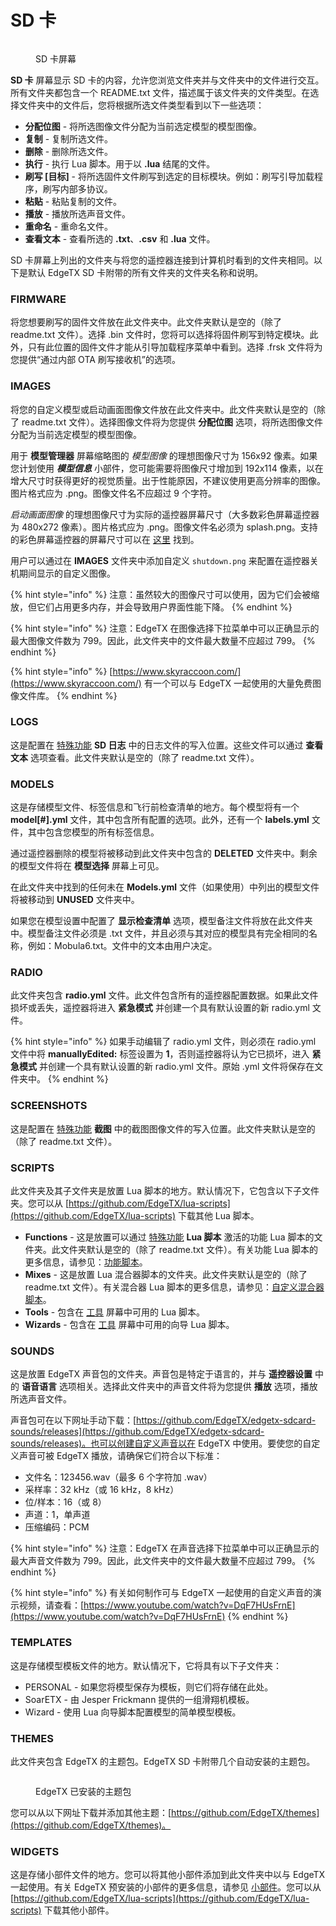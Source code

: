 # SD 卡

<figure><img src="//edgetx-static.zkl2333.com/sdcard.jpg" alt=""><figcaption><p>SD 卡屏幕</p></figcaption></figure>

**SD 卡** 屏幕显示 SD 卡的内容，允许您浏览文件夹并与文件夹中的文件进行交互。所有文件夹都包含一个 README.txt 文件，描述属于该文件夹的文件类型。在选择文件夹中的文件后，您将根据所选文件类型看到以下一些选项：

* **分配位图** - 将所选图像文件分配为当前选定模型的模型图像。
* **复制** - 复制所选文件。
* **删除** - 删除所选文件。
* **执行** - 执行 Lua 脚本。用于以 **.lua** 结尾的文件。
* **刷写 \[目标]** - 将所选固件文件刷写到选定的目标模块。例如：刷写引导加载程序，刷写内部多协议。
* **粘贴** - 粘贴复制的文件。
* **播放** - 播放所选声音文件。
* **重命名** - 重命名文件。
* **查看文本** - 查看所选的 **.txt**、**.csv** 和 **.lua** 文件。

SD 卡屏幕上列出的文件夹与将您的遥控器连接到计算机时看到的文件夹相同。以下是默认 EdgeTX SD 卡附带的所有文件夹的文件夹名称和说明。

### FIRMWARE

将您想要刷写的固件文件放在此文件夹中。此文件夹默认是空的（除了 readme.txt 文件）。选择 .bin 文件时，您将可以选择将固件刷写到特定模块。此外，只有此位置的固件文件才能从引导加载程序菜单中看到。选择 .frsk 文件将为您提供“通过内部 OTA 刷写接收机”的选项。

### IMAGES

将您的自定义模型或启动画面图像文件放在此文件夹中。此文件夹默认是空的（除了 readme.txt 文件）。选择图像文件将为您提供 **分配位图** 选项，将所选图像文件分配为当前选定模型的模型图像。

用于 **模型管理器** 屏幕缩略图的 _模型图像_ 的理想图像尺寸为 156x92 像素。如果您计划使用 _**模型信息**_ 小部件，您可能需要将图像尺寸增加到 192x114 像素，以在增大尺寸时获得更好的视觉质量。出于性能原因，不建议使用更高分辨率的图像。图片格式应为 .png。图像文件名不应超过 9 个字符。

_启动画面图像_ 的理想图像尺寸为实际的遥控器屏幕尺寸（大多数彩色屏幕遥控器为 480x272 像素）。图片格式应为 .png。图像文件名必须为 splash.png。支持的彩色屏幕遥控器的屏幕尺寸可以在 [这里](https://github.com/EdgeTX/edgetx-sdcard) 找到。

用户可以通过在 **IMAGES** 文件夹中添加自定义 `shutdown.png` 来配置在遥控器关机期间显示的自定义图像。

{% hint style="info" %}
注意：虽然较大的图像尺寸可以使用，因为它们会被缩放，但它们占用更多内存，并会导致用户界面性能下降。
{% endhint %}

{% hint style="info" %}
注意：EdgeTX 在图像选择下拉菜单中可以正确显示的最大图像文件数为 799。因此，此文件夹中的文件最大数量不应超过 799。
{% endhint %}

{% hint style="info" %}
[https://www.skyraccoon.com/](https://www.skyraccoon.com/) 有一个可以与 EdgeTX 一起使用的大量免费图像文件库。
{% endhint %}

### LOGS

这是配置在 [特殊功能](../model-settings/special-functions.md) **SD 日志** 中的日志文件的写入位置。这些文件可以通过 **查看文本** 选项查看。此文件夹默认是空的（除了 readme.txt 文件）。

### MODELS

这是存储模型文件、标签信息和飞行前检查清单的地方。每个模型将有一个 **model\[#].yml** 文件，其中包含所有配置的选项。此外，还有一个 **labels.yml** 文件，其中包含您模型的所有标签信息。

通过遥控器删除的模型将被移动到此文件夹中包含的 **DELETED** 文件夹中。剩余的模型文件将在 **模型选择** 屏幕上可见。

在此文件夹中找到的任何未在 **Models.yml** 文件（如果使用）中列出的模型文件将被移动到 **UNUSED** 文件夹中。

如果您在模型设置中配置了 **显示检查清单** 选项，模型备注文件将放在此文件夹中。模型备注文件必须是 .txt 文件，并且必须与其对应的模型具有完全相同的名称，例如：Mobula6.txt。文件中的文本由用户决定。

### RADIO

此文件夹包含 **radio.yml** 文件。此文件包含所有的遥控器配置数据。如果此文件损坏或丢失，遥控器将进入 **紧急模式** 并创建一个具有默认设置的新 radio.yml 文件。

{% hint style="info" %}
如果手动编辑了 radio.yml 文件，则必须在 radio.yml 文件中将 **manuallyEdited:** 标签设置为 **1**，否则遥控器将认为它已损坏，进入 **紧急模式** 并创建一个具有默认设置的新 radio.yml 文件。原始 .yml 文件将保存在文件夹中。
{% endhint %}

### SCREENSHOTS

这是配置在 [特殊功能](../model-settings/special-functions.md) **截图** 中的截图图像文件的写入位置。此文件夹默认是空的（除了 readme.txt 文件）。

### SCRIPTS

此文件夹及其子文件夹是放置 Lua 脚本的地方。默认情况下，它包含以下子文件夹。您可以从 [https://github.com/EdgeTX/lua-scripts](https://github.com/EdgeTX/lua-scripts) 下载其他 Lua 脚本。

* **Functions** - 这是放置可以通过 [特殊功能](../model-settings/special-functions.md) **Lua 脚本** 激活的功能 Lua 脚本的文件夹。此文件夹默认是空的（除了 readme.txt 文件）。有关功能 Lua 脚本的更多信息，请参见：[功能脚本](https://luadoc.edgetx.org/part\_i\_-\_script\_type\_overview/function\_scripts)。
* **Mixes** - 这是放置 Lua 混合器脚本的文件夹。此文件夹默认是空的（除了 readme.txt 文件）。有关混合器 Lua 脚本的更多信息，请参见：[自定义混合器脚本](https://luadoc.edgetx.org/part\_i\_-\_script\_type\_overview/mix)。
* **Tools** - 包含在 [工具](tools.md) 屏幕中可用的 Lua 脚本。
* **Wizards** - 包含在 [工具](tools.md) 屏幕中可用的向导 Lua 脚本。

### SOUNDS

这是放置 EdgeTX 声音包的文件夹。声音包是特定于语言的，并与 **遥控器设置** 中的 **语音语言** 选项相关。选择此文件夹中的声音文件将为您提供 **播放** 选项，播放所选声音文件。

声音包可在以下网址手动下载：[https://github.com/EdgeTX/edgetx-sdcard-sounds/releases](https://github.com/EdgeTX/edgetx-sdcard-sounds/releases)。也可以创建自定义声音以在 EdgeTX 中使用。要使您的自定义声音可被 EdgeTX 播放，请确保它们符合以下标准：

* 文件名：123456.wav（最多 6 个字符加 .wav）
* 采样率：32 kHz（或 16 kHz，8 kHz）
* 位/样本：16（或 8）
* 声道：1，单声道
* 压缩编码：PCM

{% hint style="info" %}
注意：EdgeTX 在声音选择下拉菜单中可以正确显示的最大声音文件数为 799。因此，此文件夹中的文件最大数量不应超过 799。
{% endhint %}

{% hint style="info" %}
有关如何制作可与 EdgeTX 一起使用的自定义声音的演示视频，请查看：[https://www.youtube.com/watch?v=DqF7HUsFrnE](https://www.youtube.com/watch?v=DqF7HUsFrnE)
{% endhint %}

### TEMPLATES

这是存储模型模板文件的地方。默认情况下，它将具有以下子文件夹：

* PERSONAL - 如果您将模型保存为模板，则它们将存储在此处。
* SoarETX - 由 Jesper Frickmann 提供的一组滑翔机模板。
* Wizard - 使用 Lua 向导脚本配置模型的简单模型模板。

### THEMES

此文件夹包含 EdgeTX 的主题包。EdgeTX SD 卡附带几个自动安装的主题包。

<figure><img src="//edgetx-static.zkl2333.com/themes4.jpg" alt=""><figcaption><p>EdgeTX 已安装的主题包</p></figcaption></figure>

您可以从以下网址下载并添加其他主题：[https://github.com/EdgeTX/themes](https://github.com/EdgeTX/themes)。

### WIDGETS

这是存储小部件文件的地方。您可以将其他小部件添加到此文件夹中以与 EdgeTX 一起使用。有关 EdgeTX 预安装的小部件的更多信息，请参见 [小部件](../screen-settings/widgets.md)。您可以从 [https://github.com/EdgeTX/lua-scripts](https://github.com/EdgeTX/lua-scripts) 下载其他小部件。